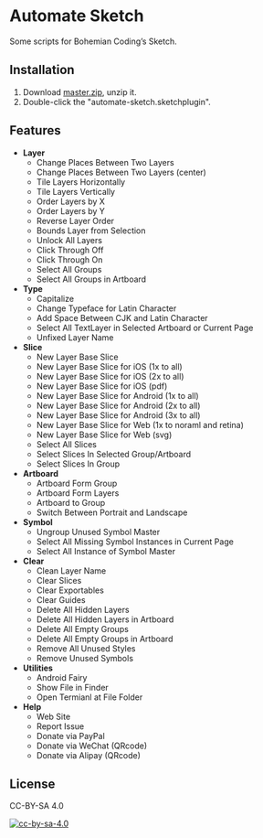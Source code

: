 # Automate Sketch

Some scripts for Bohemian Coding’s Sketch.

## Installation

1. Download [master.zip](https://github.com/Ashung/Automate-Sketch/archive/master.zip), unzip it.
2. Double-click the "automate-sketch.sketchplugin".

## Features

*  **Layer**
    * Change Places Between Two Layers
    * Change Places Between Two Layers (center)
    * Tile Layers Horizontally
    * Tile Layers Vertically
    * Order Layers by X
    * Order Layers by Y
    * Reverse Layer Order
    * Bounds Layer from Selection
    * Unlock All Layers
    * Click Through Off
    * Click Through On
    * Select All Groups
    * Select All Groups in Artboard
*  **Type**
    * Capitalize
    * Change Typeface for Latin Character
    * Add Space Between CJK and Latin Character
    * Select All TextLayer in Selected Artboard or Current Page
    * Unfixed Layer Name
*  **Slice**
    * New Layer Base Slice
    * New Layer Base Slice for iOS (1x to all)
    * New Layer Base Slice for iOS (2x to all)
    * New Layer Base Slice for iOS (pdf)
    * New Layer Base Slice for Android (1x to all)
    * New Layer Base Slice for Android (2x to all)
    * New Layer Base Slice for Android (3x to all)
    * New Layer Base Slice for Web (1x to noraml and retina)
    * New Layer Base Slice for Web (svg)
    * Select All Slices
    * Select Slices In Selected Group/Artboard
    * Select Slices In Group
*  **Artboard**
    * Artboard Form Group
    * Artboard Form Layers
    * Artboard to Group
    * Switch Between Portrait and Landscape
*  **Symbol**
    * Ungroup Unused Symbol Master
    * Select All Missing Symbol Instances in Current Page
    * Select All Instance of Symbol Master
*  **Clear**
    * Clean Layer Name
    * Clear Slices
    * Clear Exportables
    * Clear Guides
    * Delete All Hidden Layers
    * Delete All Hidden Layers in Artboard
    * Delete All Empty Groups
    * Delete All Empty Groups in Artboard
    * Remove All Unused Styles
    * Remove Unused Symbols
*  **Utilities**
    * Android Fairy
    * Show File in Finder
    * Open Termianl at File Folder
*  **Help**
    * Web Site
    * Report Issue
    * Donate via PayPal
    * Donate via WeChat (QRcode)
    * Donate via Alipay (QRcode)

## License

CC-BY-SA 4.0

[![cc-by-sa-4.0](https://i.creativecommons.org/l/by-sa/4.0/80x15.png)](http://creativecommons.org/licenses/by-sa/4.0/)
